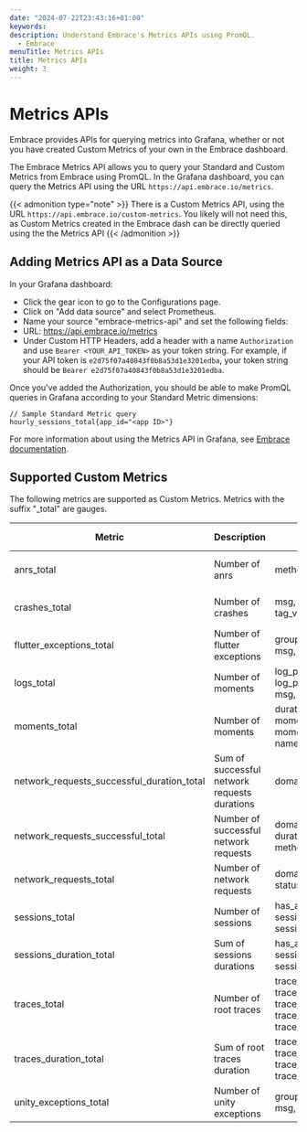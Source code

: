 ```yaml
---
date: "2024-07-22T23:43:16+01:00"
keywords:
description: Understand Embrace's Metrics APIs using PromQL.
  - Embrace
menuTitle: Metrics APIs
title: Metrics APIs
weight: 3
---
```


# Metrics APIs

Embrace provides APIs for querying metrics into Grafana, whether or not you have created Custom Metrics of your own in the Embrace dashboard.

The Embrace Metrics API allows you to query your Standard and Custom Metrics from Embrace using PromQL. In the Grafana dashboard, you can query the Metrics API using the URL `https://api.embrace.io/metrics`.

{{< admonition type="note" >}}
There is a Custom Metrics API, using the URL `https://api.embrace.io/custom-metrics`. You likely will not need this, as Custom Metrics created in the Embrace dash can be directly queried using the the Metrics API
{{< /admonition >}}


## Adding Metrics API as a Data Source

In your Grafana dashboard:

- Click the gear icon to go to the Configurations page.
- Click on "Add data source" and select Prometheus.
- Name your source "embrace-metrics-api" and set the following fields:
- URL: https://api.embrace.io/metrics
- Under Custom HTTP Headers, add a header with a name `Authorization` and use `Bearer <YOUR_API_TOKEN>` as your token string. For example, if your API token is `e2d75f07a40843f0b8a53d1e3201edba`, your token string should be `Bearer e2d75f07a40843f0b8a53d1e3201edba`.

Once you've added the Authorization, you should be able to make PromQL queries in Grafana according to your Standard Metric dimensions:
```
// Sample Standard Metric query
hourly_sessions_total{app_id="<app ID>"}
```

For more information about using the Metrics API in Grafana, see [Embrace documentation](https://embrace.io/docs/embrace-api/grafana_integrations/).

## Supported Custom Metrics

The following metrics are supported as Custom Metrics. Metrics with the suffix "_total" are gauges.

| Metric                                     | Description                                  | Filters                                                                                      | Group by granularity                                                    | Time granularity           |           
|--------------------------------------------|----------------------------------------------|----------------------------------------------------------------------------------------------|-------------------------------------------------------------------------|----------------------------|
| anrs_total                                 | Number of anrs                               | method, sample_type                                                                          |                                                                         | five_minute, hourly, daily |
| crashes_total                              | Number of crashes                            | msg, tag_name, tag_value,                                                                    |                                                                         | five_minute, hourly, daily |
| flutter_exceptions_total                   | Number of flutter exceptions                 | group_id, is_handled, msg, state                                                             | group_id, msg                                                           | five_minute, hourly, daily |
| logs_total                                 | Number of moments                            | log_property_key, log_property_value, msg, type                                              | log_property_value                                                      | five_minute, hourly, daily |
| moments_total                              | Number of moments                            | duration_bucket, moment_property_key, moment_property_value, name                            | duration_bucket, moment_property_value                                  | five_minute, hourly, daily |
| network_requests_successful_duration_total | Sum of successful network requests durations | domain, method, path                                                                         | top_n_domain, top_n_path                                                | hourly, daily              |
| network_requests_successful_total          | Number of successful network requests        | domain, duration_bucket, method, path                                                        | top_n_domain, top_n_path                                                | hourly, daily              |
| network_requests_total                     | Number of network requests                   | domain, method, path, status_code                                                            | status_code, top_n_domian, top_n_path                                   | five_minute, hourly, daily |
| sessions_total                             | Number of sessions                           | has_anr, session_property_key, sessions_property_value                                       | session_property_value                                                  | five_minute, hourly, daily |
| sessions_duration_total                    | Sum of sessions durations                    | has_anr, session_property_key, sessions_property_value                                       | session_property_value                                                  | five_minute, hourly, daily |
| traces_total                               | Number of root traces                        | trace_attribute_key, trace_attribute_value, trace_duration_bucket, trace_name, trace_outcome | trace_attribute_value, trace_duration_bucket, trace_name, trace_outcome | five_minute, hourly, daily |
| traces_duration_total                      | Sum of root traces duration                  | trace_attribute_key, trace_attribute_value, trace_name, trace_outcome                        | trace_attribute_value, trace_name, trace_outcome                        | five_minute, hourly, daily |
| unity_exceptions_total                     | Number of unity exceptions                   | group_id, is_handled, msg, state                                                             | group_id, msg                                                           | five_minute, hourly, daily |

